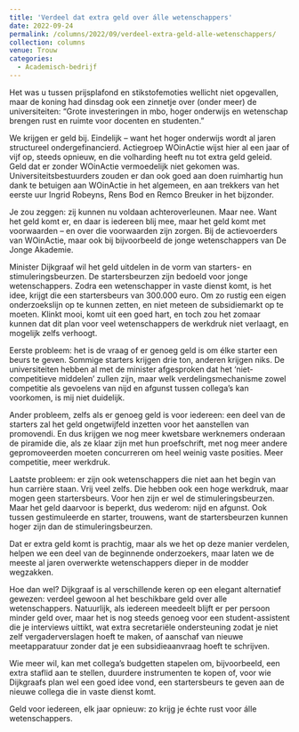 ```yaml
---
title: 'Verdeel dat extra geld over álle wetenschappers'
date: 2022-09-24
permalink: /columns/2022/09/verdeel-extra-geld-alle-wetenschappers/
collection: columns
venue: Trouw
categories:
  - Academisch-bedrijf
---
```


Het was u tussen prijsplafond en stikstofemoties wellicht niet opgevallen, maar de koning had dinsdag ook een zinnetje over (onder meer) de universiteiten: “Grote investeringen in mbo, hoger onderwijs en wetenschap brengen rust en ruimte voor docenten en studenten.”

We krijgen er geld bij. Eindelijk – want het hoger onderwijs wordt al jaren structureel ondergefinancierd. Actiegroep WOinActie wijst hier al een jaar of vijf op, steeds opnieuw, en die volharding heeft nu tot extra geld geleid. Geld dat er zonder WOinActie vermoedelijk niet gekomen was. Universiteitsbestuurders zouden er dan ook goed aan doen ruimhartig hun dank te betuigen aan WOinActie in het algemeen, en aan trekkers van het eerste uur Ingrid Robeyns, Rens Bod en Remco Breuker in het bijzonder.

Je zou zeggen: zij kunnen nu voldaan achteroverleunen. Maar nee. Want het geld komt er, en daar is iedereen blij mee, maar het geld komt met voorwaarden – en over die voorwaarden zijn zorgen. Bij de actievoerders van WOinActie, maar ook bij bijvoorbeeld de jonge wetenschappers van De Jonge Akademie.

Minister Dijkgraaf wil het geld uitdelen in de vorm van starters- en stimuleringsbeurzen. De startersbeurzen zijn bedoeld voor jonge wetenschappers. Zodra een wetenschapper in vaste dienst komt, is het idee, krijgt die een startersbeurs van 300.000 euro. Om zo rustig een eigen onderzoekslijn op te kunnen zetten, en niet meteen de subsidiemarkt op te moeten. Klinkt mooi, komt uit een goed hart, en toch zou het zomaar kunnen dat dit plan voor veel wetenschappers de werkdruk niet verlaagt, en mogelijk zelfs verhoogt.

Eerste probleem: het is de vraag of er genoeg geld is om élke starter een beurs te geven. Sommige starters krijgen drie ton, anderen krijgen niks. De universiteiten hebben al met de minister afgesproken dat het ‘niet-competitieve middelen’ zullen zijn, maar welk verdelingsmechanisme zowel competitie als gevoelens van nijd en afgunst tussen collega’s kan voorkomen, is mij niet duidelijk.

Ander probleem, zelfs als er genoeg geld is voor iedereen: een deel van de starters zal het geld ongetwijfeld inzetten voor het aanstellen van promovendi. En dus krijgen we nog meer kwetsbare werknemers onderaan de piramide die, als ze klaar zijn met hun proefschrift, met nog meer andere gepromoveerden moeten concurreren om heel weinig vaste posities. Meer competitie, meer werkdruk.

Laatste probleem: er zijn ook wetenschappers die niet aan het begin van hun carrière staan. Vrij veel zelfs. Die hebben ook een hoge werkdruk, maar mogen geen startersbeurs. Voor hen zijn er wel de stimuleringsbeurzen. Maar het geld daarvoor is beperkt, dus wederom: nijd en afgunst. Ook tussen gestimuleerde en starter, trouwens, want de startersbeurzen kunnen hoger zijn dan de stimuleringsbeurzen.

Dat er extra geld komt is prachtig, maar als we het op deze manier verdelen, helpen we een deel van de beginnende onderzoekers, maar laten we de meeste al jaren overwerkte wetenschappers dieper in de modder wegzakken.

Hoe dan wel? Dijkgraaf is al verschillende keren op een elegant alternatief gewezen: verdeel gewoon al het beschikbare geld over alle wetenschappers. Natuurlijk, als iedereen meedeelt blijft er per persoon minder geld over, maar het is nog steeds genoeg voor een student-assistent die je interviews uittikt, wat extra secretariële ondersteuning zodat je niet zelf vergaderverslagen hoeft te maken, of aanschaf van nieuwe meetapparatuur zonder dat je een subsidieaanvraag hoeft te schrijven.

Wie meer wil, kan met collega’s budgetten stapelen om, bijvoorbeeld, een extra staflid aan te stellen, duurdere instrumenten te kopen of, voor wie Dijkgraafs plan wel een goed idee vond, een startersbeurs te geven aan de nieuwe collega die in vaste dienst komt.

Geld voor iedereen, elk jaar opnieuw: zo krijg je échte rust voor álle wetenschappers.
